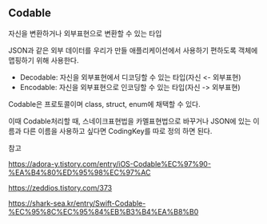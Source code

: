 ## Codable

자신을 변환하거나 외부표현으로 변환할 수 있는 타입



JSON과 같은 외부 데이터를 우리가 만들 애플리케이션에서 사용하기 편하도록 객체에 맵핑하기 위해 사용한다. 

+ Decodable: 자신을 외부표현에서 디코딩할 수 있는 타입(자신 <- 외부표현)
+ Encodable: 자신을 외부표현으로 인코딩할 수 있는 타입(자신 -> 외부표현)



Codable은 프로토콜이며 class, struct, enum에 채택할 수 있다. 



이때 Codable처리할 때, 스네이크표현법을 카멜표현법으로 바꾸거나 JSON에 있는 이름과 다른 이름을 사용하고 싶다면 CodingKey를 따로 정의 하면 된다. 







참고

https://adora-y.tistory.com/entry/iOS-Codable%EC%97%90-%EA%B4%80%ED%95%98%EC%97%AC

https://zeddios.tistory.com/373

https://shark-sea.kr/entry/Swift-Codable-%EC%95%8C%EC%95%84%EB%B3%B4%EA%B8%B0
